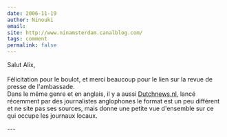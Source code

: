 ```yaml
---
date: 2006-11-19
author: Ninouki
email: 
site: http://www.ninamsterdam.canalblog.com/
tags: comment
permalink: false
---
```


<p>Salut Alix,<br />
<br />
Félicitation pour le boulot, et merci beaucoup pour le lien sur la revue de presse de l'ambassade.<br />
Dans le même genre et en anglais, il y a aussi <a href="http://dutchnews.nl/">Dutchnews.nl</a>, lancé récemment par des journalistes anglophones le format est un peu différent et ne site pas ses sources, mais donne une petite vue d'ensemble sur ce qui occupe les journaux locaux.</p>
---